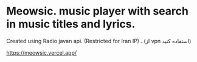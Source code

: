 # Meowsic. music player with search in music titles and lyrics.
Created using Radio javan api. (Restricted for Iran IP)
ـ
(از vpn استفاده کنید)


https://meowsic.vercel.app/
